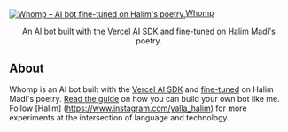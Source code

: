 <a href="www.halimmadi.com">
  <img alt="Whomp – AI bot fine-tuned on Halim's poetry."
  <h1 align="center">Whomp</h1>
</a>

<p align="center">
  An AI bot built with the Vercel AI SDK and fine-tuned on Halim Madi's poetry.
</p>

## About

Whomp is an AI bot built with the [Vercel AI SDK](https://sdk.vercel.ai/docs) and [fine-tuned](https://openai.com/blog/gpt-3-5-turbo-fine-tuning-and-api-updates) on Halim Madi's poetry. [Read the guide](https://vercel.com/guides/fine-tuning-openai-nextjs) on how you can build your own bot like me. Follow [Halim] (https://www.instagram.com/yalla_halim) for more experiments at the intersection of language and technology.
